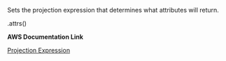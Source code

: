 Sets the projection expression that determines what attributes will return.

.attrs()

**AWS Documentation Link**

[Projection Expression]()
